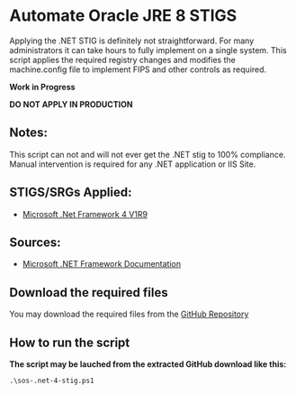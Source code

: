 # Automate Oracle JRE 8 STIGS

Applying the .NET STIG is definitely not straightforward. For many administrators it can take hours to fully implement on a single system. This script applies the required registry changes and modifies the machine.config file to implement FIPS and other controls as required.

**Work in Progress**

**DO NOT APPLY IN PRODUCTION**

## Notes:

This script can not and will not ever get the .NET stig to 100% compliance. 
Manual intervention is required for any .NET application or IIS Site.

## STIGS/SRGs Applied:

- [Microsoft .Net Framework 4 V1R9](https://dl.dod.cyber.mil/wp-content/uploads/stigs/zip/U_MS_DotNet_Framework_4-0_V1R9_STIG.zip)

## Sources:

- [Microsoft .NET Framework Documentation](https://docs.microsoft.com/en-us/dotnet/framework/)

## Download the required files

You may download the required files from the [GitHub Repository](https://raw.githubusercontent.com/simeononsecurity/.NET-STIG-Script/)

## How to run the script

**The script may be lauched from the extracted GitHub download like this:**

```
.\sos-.net-4-stig.ps1
```
